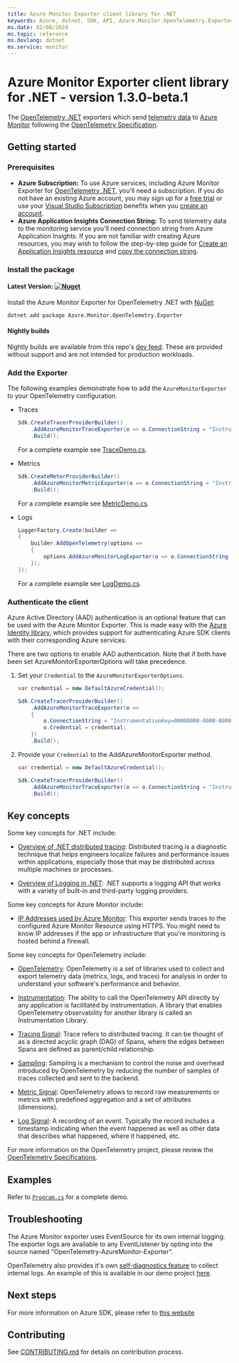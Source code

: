 ```yaml
---
title: Azure Monitor Exporter client library for .NET
keywords: Azure, dotnet, SDK, API, Azure.Monitor.OpenTelemetry.Exporter, monitor
ms.date: 02/08/2024
ms.topic: reference
ms.devlang: dotnet
ms.service: monitor
---
```

# Azure Monitor Exporter client library for .NET - version 1.3.0-beta.1 




The [OpenTelemetry .NET](https://github.com/open-telemetry/opentelemetry-dotnet) exporters which send [telemetry data](/azure/azure-monitor/app/data-model) to [Azure Monitor](/azure/azure-monitor/app/app-insights-overview) following the [OpenTelemetry Specification](https://github.com/open-telemetry/opentelemetry-specification).

## Getting started

### Prerequisites

- **Azure Subscription:**  To use Azure services, including Azure Monitor Exporter for [OpenTelemetry .NET](https://github.com/open-telemetry/opentelemetry-dotnet), you'll need a subscription.  If you do not have an existing Azure account, you may sign up for a [free trial](https://azure.microsoft.com/free/dotnet/) or use your [Visual Studio Subscription](https://visualstudio.microsoft.com/subscriptions/) benefits when you [create an account](https://azure.microsoft.com/account).
- **Azure Application Insights Connection String:** To send telemetry data to the monitoring service you'll need connection string from Azure Application Insights. If you are not familiar with creating Azure resources, you may wish to follow the step-by-step guide for [Create an Application Insights resource](/azure/azure-monitor/app/create-new-resource) and [copy the connection string](/azure/azure-monitor/app/sdk-connection-string?tabs=net#find-your-connection-string).

### Install the package

#### Latest Version: [![Nuget](https://img.shields.io/nuget/vpre/Azure.Monitor.OpenTelemetry.Exporter.svg)](https://www.nuget.org/packages/Azure.Monitor.OpenTelemetry.Exporter/)  

Install the Azure Monitor Exporter for OpenTelemetry .NET with [NuGet](https://www.nuget.org/):
```dotnetcli
dotnet add package Azure.Monitor.OpenTelemetry.Exporter
```

#### Nightly builds

Nightly builds are available from this repo's [dev feed](https://github.com/Azure/azure-sdk-for-net/blob/Azure.Monitor.OpenTelemetry.Exporter_1.3.0-beta.1/CONTRIBUTING.md#nuget-package-dev-feed).
These are provided without support and are not intended for production workloads.

### Add the Exporter

The following examples demonstrate how to add the `AzureMonitorExporter` to your OpenTelemetry configuration.

- Traces
    ```csharp
    Sdk.CreateTracerProviderBuilder()
        .AddAzureMonitorTraceExporter(o => o.ConnectionString = "InstrumentationKey=00000000-0000-0000-0000-000000000000")
        .Build();
    ```

  For a complete example see [TraceDemo.cs](https://github.com/Azure/azure-sdk-for-net/blob/Azure.Monitor.OpenTelemetry.Exporter_1.3.0-beta.1/sdk/monitor/Azure.Monitor.OpenTelemetry.Exporter/tests/Azure.Monitor.OpenTelemetry.Exporter.Demo/Traces/TraceDemo.cs).

- Metrics
    ```csharp
    Sdk.CreateMeterProviderBuilder()
        .AddAzureMonitorMetricExporter(o => o.ConnectionString = "InstrumentationKey=00000000-0000-0000-0000-000000000000")
        .Build();
    ```

  For a complete example see [MetricDemo.cs](https://github.com/Azure/azure-sdk-for-net/blob/Azure.Monitor.OpenTelemetry.Exporter_1.3.0-beta.1/sdk/monitor/Azure.Monitor.OpenTelemetry.Exporter/tests/Azure.Monitor.OpenTelemetry.Exporter.Demo/Metrics/MetricDemo.cs).

- Logs
    ```csharp
    LoggerFactory.Create(builder =>
    {
        builder.AddOpenTelemetry(options =>
        {
            options.AddAzureMonitorLogExporter(o => o.ConnectionString = "InstrumentationKey=00000000-0000-0000-0000-000000000000");
        });
    });
    ```

  For a complete example see [LogDemo.cs](https://github.com/Azure/azure-sdk-for-net/blob/Azure.Monitor.OpenTelemetry.Exporter_1.3.0-beta.1/sdk/monitor/Azure.Monitor.OpenTelemetry.Exporter/tests/Azure.Monitor.OpenTelemetry.Exporter.Demo/Logs/LogDemo.cs).

### Authenticate the client

Azure Active Directory (AAD) authentication is an optional feature that can be used with the Azure Monitor Exporter.
This is made easy with the [Azure Identity library](https://github.com/Azure/azure-sdk-for-net/tree/Azure.Monitor.OpenTelemetry.Exporter_1.3.0-beta.1/sdk/identity/Azure.Identity/README.md), which provides support for authenticating Azure SDK clients with their corresponding Azure services.

There are two options to enable AAD authentication. Note that if both have been set AzureMonitorExporterOptions will take precedence.

1. Set your `Credential` to the `AzureMonitorExporterOptions`.

    ```csharp
    var credential = new DefaultAzureCredential();

    Sdk.CreateTracerProviderBuilder()
        .AddAzureMonitorTraceExporter(o =>
        {
            o.ConnectionString = "InstrumentationKey=00000000-0000-0000-0000-000000000000";
            o.Credential = credential;
        })
        .Build();
    ```

2. Provide your `Credential` to the AddAzureMonitorExporter method.

    ```csharp
    var credential = new DefaultAzureCredential();

    Sdk.CreateTracerProviderBuilder()
        .AddAzureMonitorTraceExporter(o => o.ConnectionString = "InstrumentationKey=00000000-0000-0000-0000-000000000000", credential)
        .Build();
    ```

## Key concepts

Some key concepts for .NET include:

- [Overview of .NET distributed tracing](https://learn.microsoft.com/dotnet/core/diagnostics/distributed-tracing): 
  Distributed tracing is a diagnostic technique that helps engineers localize failures and performance issues within applications, especially those that may be distributed across multiple machines or processes. 

- [Overview of Logging in .NET](https://learn.microsoft.com/dotnet/core/extensions/logging): 
  .NET supports a logging API that works with a variety of built-in and third-party logging providers.

Some key concepts for Azure Monitor include:

- [IP Addresses used by Azure Monitor](/azure/azure-monitor/app/ip-addresses#outgoing-ports):
  This exporter sends traces to the configured Azure Monitor Resource using HTTPS.
  You might need to know IP addresses if the app or infrastructure that you're monitoring is hosted behind a firewall.

Some key concepts for OpenTelemetry include:

- [OpenTelemetry](https://opentelemetry.io/):
  OpenTelemetry is a set of libraries used to collect and export telemetry data
  (metrics, logs, and traces) for analysis in order to understand your software's performance and behavior.

- [Instrumentation](https://github.com/open-telemetry/opentelemetry-specification/blob/master/specification/overview.md#instrumentation-libraries):
  The ability to call the OpenTelemetry API directly by any application is
  facilitated by instrumentation. A library that enables OpenTelemetry observability for another library is called an Instrumentation Library.

- [Tracing Signal](https://github.com/open-telemetry/opentelemetry-specification/blob/main/specification/overview.md#tracing-signal): 
  Trace refers to distributed tracing. It can be thought of as a directed acyclic graph (DAG) of Spans, where the edges between Spans are defined as parent/child relationship.

- [Sampling](https://github.com/open-telemetry/opentelemetry-specification/blob/master/specification/trace/sdk.md#sampling): 
  Sampling is a mechanism to control the noise and overhead introduced by OpenTelemetry by reducing the number of samples of traces collected and sent to the backend.

- [Metric Signal](https://github.com/open-telemetry/opentelemetry-specification/blob/main/specification/overview.md#metric-signal):
  OpenTelemetry allows to record raw measurements or metrics with predefined aggregation and a set of attributes (dimensions).

- [Log Signal](https://github.com/open-telemetry/opentelemetry-specification/blob/main/specification/overview.md#log-signal):
  A recording of an event. Typically the record includes a timestamp indicating when the event happened as well as other data that describes what happened, where it happened, etc.

For more information on the OpenTelemetry project, please review the [OpenTelemetry Specifications](https://github.com/open-telemetry/opentelemetry-specification).

## Examples

Refer to [`Program.cs`](https://github.com/Azure/azure-sdk-for-net/blob/Azure.Monitor.OpenTelemetry.Exporter_1.3.0-beta.1/sdk/monitor/Azure.Monitor.OpenTelemetry.Exporter/tests/Azure.Monitor.OpenTelemetry.Exporter.Demo/Program.cs) for a complete demo.

## Troubleshooting

The Azure Monitor exporter uses EventSource for its own internal logging. The exporter logs are available to any EventListener by opting into the source named "OpenTelemetry-AzureMonitor-Exporter".

OpenTelemetry also provides it's own [self-diagnostics feature](https://github.com/open-telemetry/opentelemetry-dotnet/blob/main/src/OpenTelemetry/README.md#troubleshooting) to collect internal logs.
An example of this is available in our demo project [here](https://github.com/Azure/azure-sdk-for-net/blob/Azure.Monitor.OpenTelemetry.Exporter_1.3.0-beta.1/sdk/monitor/Azure.Monitor.OpenTelemetry.Exporter/tests/Azure.Monitor.OpenTelemetry.Exporter.Demo/OTEL_DIAGNOSTICS.json).

## Next steps

For more information on Azure SDK, please refer to [this website](https://azure.github.io/azure-sdk/)

## Contributing

See [CONTRIBUTING.md](https://github.com/Azure/azure-sdk-for-net/blob/Azure.Monitor.OpenTelemetry.Exporter_1.3.0-beta.1/CONTRIBUTING.md) for details on contribution process.

